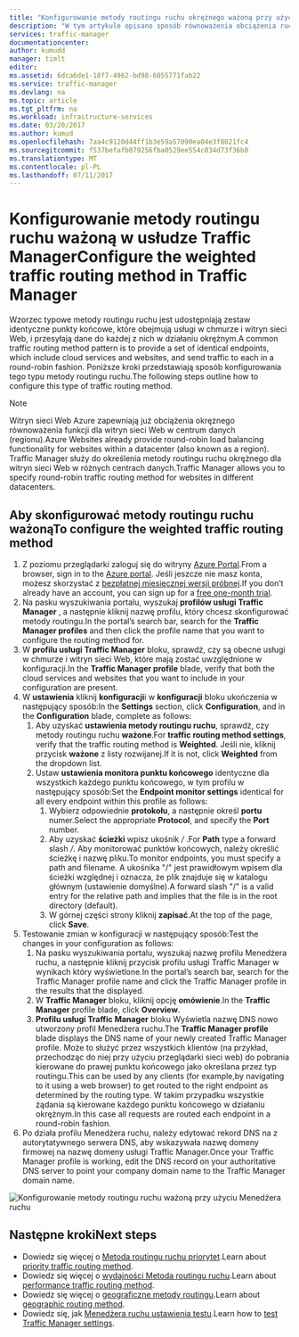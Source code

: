 ```yaml
---
title: "Konfigurowanie metody routingu ruchu okrężnego ważoną przy użyciu usługi Azure Traffic Manager | Dokumentacja firmy Microsoft"
description: "W tym artykule opisano sposób równoważenia obciążenia ruchu przy użyciu metody okrężnego w usłudze Traffic Manager"
services: traffic-manager
documentationcenter: 
author: kumudd
manager: timlt
editor: 
ms.assetid: 6dca6de1-18f7-4962-bd98-6055771fab22
ms.service: traffic-manager
ms.devlang: na
ms.topic: article
ms.tgt_pltfrm: na
ms.workload: infrastructure-services
ms.date: 03/20/2017
ms.author: kumud
ms.openlocfilehash: 7aa4c9120d44ff1b3e59a57090ea04e3f8021fc4
ms.sourcegitcommit: f537befafb079256fba0529ee554c034d73f36b0
ms.translationtype: MT
ms.contentlocale: pl-PL
ms.lasthandoff: 07/11/2017
---
```

# <a name="configure-the-weighted-traffic-routing-method-in-traffic-manager"></a><span data-ttu-id="61f33-103">Konfigurowanie metody routingu ruchu ważoną w usłudze Traffic Manager</span><span class="sxs-lookup"><span data-stu-id="61f33-103">Configure the weighted traffic routing method in Traffic Manager</span></span>

<span data-ttu-id="61f33-104">Wzorzec typowe metody routingu ruchu jest udostępniają zestaw identyczne punkty końcowe, które obejmują usługi w chmurze i witryn sieci Web, i przesyłają dane do każdej z nich w działaniu okrężnym.</span><span class="sxs-lookup"><span data-stu-id="61f33-104">A common traffic routing method pattern is to provide a set of identical endpoints, which include cloud services and websites, and send traffic to each in a round-robin fashion.</span></span> <span data-ttu-id="61f33-105">Poniższe kroki przedstawiają sposób konfigurowania tego typu metody routingu ruchu.</span><span class="sxs-lookup"><span data-stu-id="61f33-105">The following steps outline how to configure this type of traffic routing method.</span></span>

> [!NOTE]
> <span data-ttu-id="61f33-106">Witryn sieci Web Azure zapewniają już obciążenia okrężnego równoważenia funkcji dla witryn sieci Web w centrum danych (regionu).</span><span class="sxs-lookup"><span data-stu-id="61f33-106">Azure Websites already provide round-robin load balancing functionality for websites within a datacenter (also known as a region).</span></span> <span data-ttu-id="61f33-107">Traffic Manager służy do określenia metody routingu ruchu okrężnego dla witryn sieci Web w różnych centrach danych.</span><span class="sxs-lookup"><span data-stu-id="61f33-107">Traffic Manager allows you to specify round-robin traffic routing method for websites in different datacenters.</span></span>

## <a name="to-configure-the-weighted-traffic-routing-method"></a><span data-ttu-id="61f33-108">Aby skonfigurować metody routingu ruchu ważoną</span><span class="sxs-lookup"><span data-stu-id="61f33-108">To configure the weighted traffic routing method</span></span>

1. <span data-ttu-id="61f33-109">Z poziomu przeglądarki zaloguj się do witryny [Azure Portal](http://portal.azure.com).</span><span class="sxs-lookup"><span data-stu-id="61f33-109">From a browser, sign in to the [Azure portal](http://portal.azure.com).</span></span> <span data-ttu-id="61f33-110">Jeśli jeszcze nie masz konta, możesz skorzystać z [bezpłatnej miesięcznej wersji próbnej](https://azure.microsoft.com/free/).</span><span class="sxs-lookup"><span data-stu-id="61f33-110">If you don’t already have an account, you can sign up for a [free one-month trial](https://azure.microsoft.com/free/).</span></span> 
2. <span data-ttu-id="61f33-111">Na pasku wyszukiwania portalu, wyszukaj **profilów usługi Traffic Manager** , a następnie kliknij nazwę profilu, który chcesz skonfigurować metody routingu.</span><span class="sxs-lookup"><span data-stu-id="61f33-111">In the portal’s search bar, search for the **Traffic Manager profiles** and then click the profile name that you want to configure the routing method for.</span></span>
3. <span data-ttu-id="61f33-112">W **profilu usługi Traffic Manager** bloku, sprawdź, czy są obecne usługi w chmurze i witryn sieci Web, które mają zostać uwzględnione w konfiguracji.</span><span class="sxs-lookup"><span data-stu-id="61f33-112">In the **Traffic Manager profile** blade, verify that both the cloud services and websites that you want to include in your configuration are present.</span></span>
4. <span data-ttu-id="61f33-113">W **ustawienia** kliknij **konfiguracji**i w **konfiguracji** bloku ukończenia w następujący sposób:</span><span class="sxs-lookup"><span data-stu-id="61f33-113">In the **Settings** section, click **Configuration**, and in the **Configuration** blade, complete as follows:</span></span>
    1. <span data-ttu-id="61f33-114">Aby uzyskać **ustawienia metody routingu ruchu**, sprawdź, czy metody routingu ruchu **ważone**.</span><span class="sxs-lookup"><span data-stu-id="61f33-114">For **traffic routing method settings**, verify that the traffic routing method is **Weighted**.</span></span> <span data-ttu-id="61f33-115">Jeśli nie, kliknij przycisk **ważone** z listy rozwijanej.</span><span class="sxs-lookup"><span data-stu-id="61f33-115">If it is not, click **Weighted** from the dropdown list.</span></span>
    2. <span data-ttu-id="61f33-116">Ustaw **ustawienia monitora punktu końcowego** identyczne dla wszystkich każdego punktu końcowego, w tym profilu w następujący sposób:</span><span class="sxs-lookup"><span data-stu-id="61f33-116">Set the **Endpoint monitor settings** identical for all every endpoint within this profile as follows:</span></span>
        1. <span data-ttu-id="61f33-117">Wybierz odpowiednie **protokołu**, a następnie określ **portu** numer.</span><span class="sxs-lookup"><span data-stu-id="61f33-117">Select the appropriate **Protocol**, and specify the **Port** number.</span></span> 
        2. <span data-ttu-id="61f33-118">Aby uzyskać **ścieżki** wpisz ukośnik  */* .</span><span class="sxs-lookup"><span data-stu-id="61f33-118">For **Path** type a forward slash */*.</span></span> <span data-ttu-id="61f33-119">Aby monitorować punktów końcowych, należy określić ścieżkę i nazwę pliku.</span><span class="sxs-lookup"><span data-stu-id="61f33-119">To monitor endpoints, you must specify a path and filename.</span></span> <span data-ttu-id="61f33-120">A ukośnika "/" jest prawidłowym wpisem dla ścieżki względnej i oznacza, że plik znajduje się w katalogu głównym (ustawienie domyślne).</span><span class="sxs-lookup"><span data-stu-id="61f33-120">A forward slash "/" is a valid entry for the relative path and implies that the file is in the root directory (default).</span></span>
        3. <span data-ttu-id="61f33-121">W górnej części strony kliknij **zapisać**.</span><span class="sxs-lookup"><span data-stu-id="61f33-121">At the top of the page, click **Save**.</span></span>
5. <span data-ttu-id="61f33-122">Testowanie zmian w konfiguracji w następujący sposób:</span><span class="sxs-lookup"><span data-stu-id="61f33-122">Test the changes in your configuration as follows:</span></span>
    1.  <span data-ttu-id="61f33-123">Na pasku wyszukiwania portalu, wyszukaj nazwę profilu Menedżera ruchu, a następnie kliknij przycisk profilu usługi Traffic Manager w wynikach który wyświetlone.</span><span class="sxs-lookup"><span data-stu-id="61f33-123">In the portal’s search bar, search for the Traffic Manager profile name and click the Traffic Manager profile in the results that the displayed.</span></span>
    2.  <span data-ttu-id="61f33-124">W **Traffic Manager** bloku, kliknij opcję **omówienie**.</span><span class="sxs-lookup"><span data-stu-id="61f33-124">In the **Traffic Manager** profile blade, click **Overview**.</span></span>
    3.  <span data-ttu-id="61f33-125">**Profilu usługi Traffic Manager** bloku Wyświetla nazwę DNS nowo utworzony profil Menedżera ruchu.</span><span class="sxs-lookup"><span data-stu-id="61f33-125">The **Traffic Manager profile** blade displays the DNS name of your newly created Traffic Manager profile.</span></span> <span data-ttu-id="61f33-126">Może to służyć przez wszystkich klientów (na przykład, przechodząc do niej przy użyciu przeglądarki sieci web) do pobrania kierowane do prawej punktu końcowego jako określana przez typ routingu.</span><span class="sxs-lookup"><span data-stu-id="61f33-126">This can be used by any clients (for example,by navigating to it using a web browser) to get routed to the right endpoint as determined by the routing type.</span></span> <span data-ttu-id="61f33-127">W takim przypadku wszystkie żądania są kierowane każdego punktu końcowego w działaniu okrężnym.</span><span class="sxs-lookup"><span data-stu-id="61f33-127">In this case all requests are routed each endpoint in a round-robin fashion.</span></span>
6. <span data-ttu-id="61f33-128">Po działa profilu Menedżera ruchu, należy edytować rekord DNS na z autorytatywnego serwera DNS, aby wskazywała nazwę domeny firmowej na nazwę domeny usługi Traffic Manager.</span><span class="sxs-lookup"><span data-stu-id="61f33-128">Once your Traffic Manager profile is working, edit the DNS record on your authoritative DNS server to point your company domain name to the Traffic Manager domain name.</span></span>

![Konfigurowanie metody routingu ruchu ważoną przy użyciu Menedżera ruchu][1]

## <a name="next-steps"></a><span data-ttu-id="61f33-130">Następne kroki</span><span class="sxs-lookup"><span data-stu-id="61f33-130">Next steps</span></span>

- <span data-ttu-id="61f33-131">Dowiedz się więcej o [Metoda routingu ruchu priorytet](traffic-manager-configure-priority-routing-method.md).</span><span class="sxs-lookup"><span data-stu-id="61f33-131">Learn about [priority traffic routing method](traffic-manager-configure-priority-routing-method.md).</span></span>
- <span data-ttu-id="61f33-132">Dowiedz się więcej o [wydajności Metoda routingu ruchu](traffic-manager-configure-performance-routing-method.md).</span><span class="sxs-lookup"><span data-stu-id="61f33-132">Learn about [performance traffic routing method](traffic-manager-configure-performance-routing-method.md).</span></span>
- <span data-ttu-id="61f33-133">Dowiedz się więcej o [geograficzne metody routingu](traffic-manager-configure-geographic-routing-method.md).</span><span class="sxs-lookup"><span data-stu-id="61f33-133">Learn about [geographic routing method](traffic-manager-configure-geographic-routing-method.md).</span></span>
- <span data-ttu-id="61f33-134">Dowiedz się, jak [Menedżera ruchu ustawienia testu](traffic-manager-testing-settings.md).</span><span class="sxs-lookup"><span data-stu-id="61f33-134">Learn how to [test Traffic Manager settings](traffic-manager-testing-settings.md).</span></span>

<!--Image references-->
[1]: ./media/traffic-manager-weighted-routing-method/traffic-manager-weighted-routing-method.png
